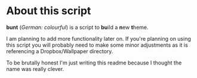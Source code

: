 # About this script #

**bunt** (*German: colourful*) is a script to
**bu**ild a **n**ew **t**heme.

I am planning to add more functionality later on.
If you're planning on using this script you will probably need
to make some minor adjustments as it is referencing a Dropbox/Wallpaper
directory.

To be brutally honest I'm just writing this readme because
I thought the name was really clever.
